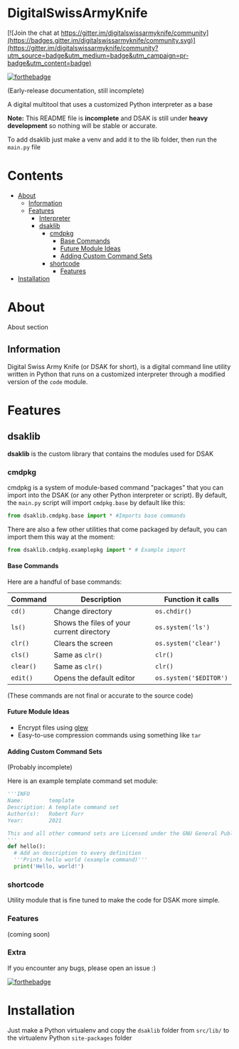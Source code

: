 # DigitalSwissArmyKnife

[![Join the chat at https://gitter.im/digitalswissarmyknife/community](https://badges.gitter.im/digitalswissarmyknife/community.svg)](https://gitter.im/digitalswissarmyknife/community?utm_source=badge&utm_medium=badge&utm_campaign=pr-badge&utm_content=badge)

[![forthebadge](https://forthebadge.com/images/badges/made-with-python.svg)](https://forthebadge.com)

(Early-release documentation, still incomplete)

A digital multitool that uses a customized Python interpreter as a base

**Note:** This README file is **incomplete** and DSAK is still under **heavy development** so nothing will be stable or accurate.

To add dsaklib just make a venv and add it to the lib folder, then run the `main.py` file

# Contents
* [About](#about)
  * [Information](#information)
  * [Features](#features)
      * [Interpreter](#interpreter)
      * [dsaklib](#dsaklib)
        * [cmdpkg](#cmdpkg) 
          * [Base Commands](#base-commands)
          * [Future Module Ideas](#future-module-ideas)
          * [Adding Custom Command Sets](#adding-custom-command-sets)
        * [shortcode](#shortcode) 
          * [Features](#features)
* [Installation](#installation)


# About
About section

## Information
Digital Swiss Army Knife (or DSAK for short), is a digital command line utility written in Python that runs on a customized interpreter through a modified version of the `code` module.

# Features

## dsaklib
**dsaklib** is the custom library that contains the modules used for DSAK

### cmdpkg
cmdpkg is a system of module-based command "packages" that you can import into the DSAK (or any other Python interpreter or script). By default, the `main.py` script will import `cmdpkg.base` by default like this:

```py
from dsaklib.cmdpkg.base import * #Imports base commands
```

There are also a few other utilities that come packaged by default, you can import them this way at the moment:

```py
from dsaklib.cmdpkg.examplepkg import * # Example import
```

#### Base Commands
Here are a handful of base commands:

Command   | Description | Function it calls
--------- | ----------- | -------------
`cd()`    | Change directory | `os.chdir()`
`ls()`    | Shows the files of your current directory | `os.system('ls')`
`clr()`   | Clears the screen | `os.system('clear')`
`cls()`   | Same as `clr()` | `clr()`
`clear()` | Same as `clr()` | `clr()`
`edit()`| Opens the default editor | `os.system('$EDITOR')`

(These commands are not final or accurate to the source code)

#### Future Module Ideas
* Encrypt files using [glew](https://github.com/B00bleaTea/glew)
* Easy-to-use compression commands using something like `tar`

#### Adding Custom Command Sets
(Probably incomplete)

Here is an example template command set module:

```py
'''INFO
Name:        template
Description: A template command set
Author(s):   Robert Furr
Year:        2021

This and all other command sets are Licensed under the GNU General Public License. For more info, see the LICENSE file included with DSAK.
'''
def hello():
  # Add an description to every definition
  '''Prints hello world (example command)'''
  print('Hello, world!')

```

### shortcode
Utility module that is fine tuned to make the code for DSAK more simple.

### Features
(coming soon)

### Extra

If you encounter any bugs, please open an issue :)

[![forthebadge](https://forthebadge.com/images/badges/not-a-bug-a-feature.svg)](https://forthebadge.com)

# Installation
Just make a Python virtualenv and copy the `dsaklib` folder from `src/lib/` to the virtualenv Python `site-packages` folder
